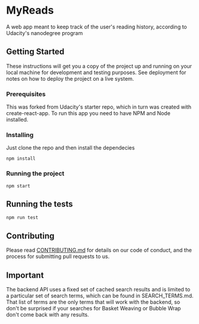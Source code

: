 # MyReads

A web app meant to keep track of the user's reading history, according to Udacity's nanodegree program

## Getting Started

These instructions will get you a copy of the project up and running on your local machine for development and testing purposes. See deployment for notes on how to deploy the project on a live system.

### Prerequisites

This was forked from Udacity's starter repo, which in turn was created with create-react-app.
To run this app you need to have NPM and Node installed.

### Installing

Just clone the repo and then install the dependecies

```
npm install
```

### Running the project

```
npm start
```

## Running the tests

```
npm run test
```

## Contributing

Please read [CONTRIBUTING.md](https://gist.github.com/PurpleBooth/b24679402957c63ec426) for details on our code of conduct, and the process for submitting pull requests to us.

## Important

The backend API uses a fixed set of cached search results and is limited to a particular set of search terms, which can be found in SEARCH_TERMS.md. That list of terms are the only terms that will work with the backend, so don't be surprised if your searches for Basket Weaving or Bubble Wrap don't come back with any results.
